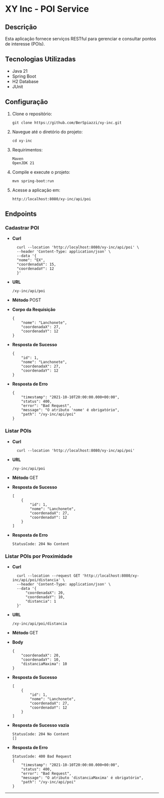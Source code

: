 # XY Inc - POI Service

## Descrição

Esta aplicação fornece serviços RESTful para gerenciar e consultar pontos de interesse (POIs).

## Tecnologias Utilizadas

- Java 21
- Spring Boot
- H2 Database
- JUnit

## Configuração

1. Clone o repositório:
   ```
   git clone https://github.com/BerSpiazzi/xy-inc.git

2. Navegue até o diretório do projeto:
   ```
   cd xy-inc

3. Requirimentos:
   ```
   Maven
   OpenJDK 21
   
4. Compile e execute o projeto:
   ````
   mvn spring-boot:run

5. Acesse a aplicação em:
    ```
   http://localhost:8080/xy-inc/api/poi

## Endpoints

### Cadastrar POI

- **Curl**
  ````  
    curl --location 'http://localhost:8080/xy-inc/api/poi' \
    --header 'Content-Type: application/json' \
    --data '{
    "nome": "EX",
    "coordenadaX": 15,
    "coordenadaY": 12
    }'

- **URL**
  ```
  /xy-inc/api/poi

- **Método**
  POST

- **Corpo da Requisição**
    ```
    {
        "nome": "Lanchonete",
        "coordenadaX": 27,
        "coordenadaY": 12
    }

- **Resposta de Sucesso**
    ```
    {
        "id": 1,
        "nome": "Lanchonete",
        "coordenadaX": 27,
        "coordenadaY": 12
    }

- **Resposta de Erro**
    ```
    {
        "timestamp": "2021-10-10T20:00:00.000+00:00",
        "status": 400,
        "error": "Bad Request",
        "message": "O atributo 'nome' é obrigatório",
        "path": "/xy-inc/api/poi"
    }

### Listar POIs

- **Curl**
  ```
    curl --location 'http://localhost:8080/xy-inc/api/poi'
  
- **URL**
  ```
  /xy-inc/api/poi

- **Método**
  GET

- **Resposta de Sucesso**
    ```
    [
        {
            "id": 1,
            "nome": "Lanchonete",
            "coordenadaX": 27,
            "coordenadaY": 12
        }
    ]

- **Resposta de Erro**
    ```
    StatusCode: 204 No Content

### Listar POIs por Proximidade

- **Curl**
  ```
    curl --location --request GET 'http://localhost:8080/xy-inc/api/poi/distancia' \
    --header 'Content-Type: application/json' \
    --data '{
        "coordenadaX": 20,
        "coordenadaY": 10,
        "distancia": 1
    }'

- **URL**
  ```
  /xy-inc/api/poi/distancia

- **Método**
  GET

- **Body**
    ```
    {
        "coordenadaX": 20,
        "coordenadaY": 10,
        "distanciaMaxima": 10
    }

- **Resposta de Sucesso**
    ```
    [
        {
            "id": 1,
            "nome": "Lanchonete",
            "coordenadaX": 27,
            "coordenadaY": 12
        }
    ]

- **Resposta de Sucesso vazia**
    ```
  StatusCode: 204 No Content
    []

- **Resposta de Erro**
    ```
    StatusCode: 400 Bad Request
    {
        "timestamp": "2021-10-10T20:00:00.000+00:00",
        "status": 400,
        "error": "Bad Request",
        "message": "O atributo 'distanciaMaxima' é obrigatório",
        "path": "/xy-inc/api/poi"
    }
  
---
